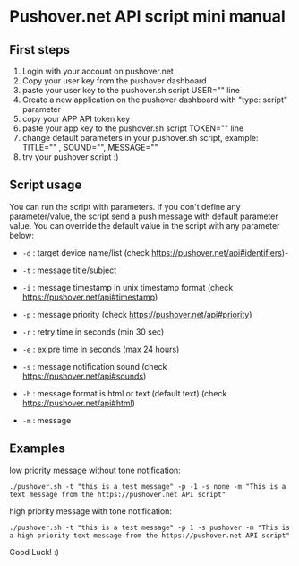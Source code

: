 
Pushover.net API script mini manual
===================================


First steps
-----------
1. Login with your account on pushover.net
2. Copy your user key from the pushover dashboard
3. paste your user key to the pushover.sh script USER="<your user key>" line
4. Create a new application on the pushover dashboard with "type: script" parameter
5. copy your APP API token key
6. paste your app key to the pushover.sh script TOKEN="<your app key>" line
7. change default parameters in your pushover.sh script, example: TITLE="" , SOUND="", MESSAGE=""
8. try your pushover script :)


Script usage
------------
You can run the script with parameters. If you don't define any parameter/value, the script send a push message with default parameter value.
You can override the default value in the script with any parameter below:
* `-d` : target device name/list (check https://pushover.net/api#identifiers)-
+ `-t` : message title/subject
- `-i` : message timestamp in unix timestamp format (check https://pushover.net/api#timestamp)
* `-p` : message priority (check https://pushover.net/api#priority)
+ `-r` : retry time in seconds (min 30 sec)
- `-e` : exipre time in seconds (max 24 hours)
* `-s` : message notification sound (check https://pushover.net/api#sounds)
+ `-h` : message format is html or text (default text) (check https://pushover.net/api#html)
- `-m` : message


Examples
--------

low priority message without tone notification:
```
./pushover.sh -t "this is a test message" -p -1 -s none -m "This is a text message from the https://pushover.net API script"
```

high priority message with tone notification:
```
./pushover.sh -t "this is a test message" -p 1 -s pushover -m "This is a high priority text message from the https://pushover.net API script"
```





Good Luck! :)
